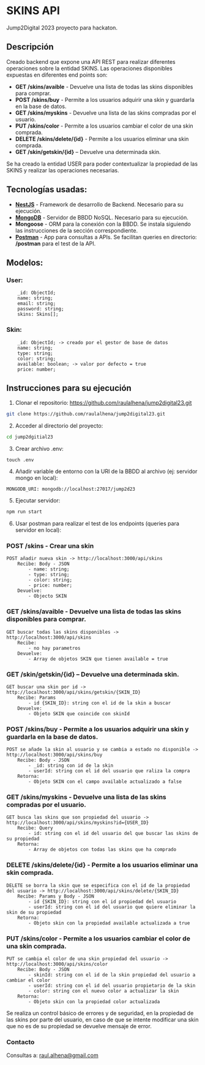 # SKINS API

Jump2Digital 2023 proyecto para hackaton.

## Descripción

Creado backend que expone una API REST para realizar diferentes operaciones sobre la entidad SKINS. Las operaciones disponibles expuestas en diferentes end points son: 

- **GET /skins/avaible** - Devuelve una lista de todas las skins disponibles para comprar.
- **POST /skins/buy** - Permite a los usuarios adquirir una skin y guardarla en la base de datos.
- **GET /skins/myskins** - Devuelve una lista de las skins compradas por el usuario.
- **PUT /skins/color** - Permite a los usuarios cambiar el color de una skin comprada.
- **DELETE /skins/delete/{id}** - Permite a los usuarios eliminar una skin comprada.
- **GET /skin/getskin/{id}** – Devuelve una determinada skin. 

Se ha creado la entidad USER para poder contextualizar la propiedad de las SKINS y realizar las operaciones necesarias.

## Tecnologías usadas:

- **[NestJS](https://docs.nestjs.com/first-steps)** - Framework de desarrollo de Backend. Necesario para su ejecución.
- **[MongoDB](https://www.mongodb.com/try/download/community)** - Servidor de BBDD NoSQL. Necesario para su ejecución.
- **Mongoose** - ORM para la conexión con la BBDD. Se instala siguiendo las instrucciones de la sección correspondiente.
- **[Postman](https://www.postman.com/downloads/)** - App para consultas a APIs. Se facilitan queries en directorio: __/postman__ para el test de la API.

## Modelos:


### User:

```JS
    _id: ObjectId;
    name: string;
    email: string;
    password: string;
    skins: Skins[];
```

### Skin:

```JS
    _id: ObjectId; -> creado por el gestor de base de datos
    name: string;
    type: string;
    color: string;
    available: boolean; -> valor por defecto = true
    price: number;
```

## Instrucciones para su ejecución

1. Clonar el repositorio: https://github.com/raulalhena/jump2digital23.git

```bash
git clone https://github.com/raulalhena/jump2digital23.git
```

2. Acceder al directorio del proyecto:

```bash
cd jump2dgitial23
```

3. Crear archivo .env:

```shell
touch .env
```

4. Añadir variable de entorno con la URI de la BBDD al archivo (ej: servidor mongo en local):

```.env
MONGODB_URI: mongodb://localhost:27017/jump2d23
```

5. Ejecutar servidor:

```bash
npm run start
```

6. Usar postman para realizar el test de los endpoints (queries para servidor en local):

### **POST /skins** - Crear una skin

```JS
POST añadir nueva skin -> http://localhost:3000/api/skins
    Recibe: Body - JSON
        - name: string;
        - type: string;
        - color: string;
        - price: number;
    Devuelve:
        - Objecto SKIN
```

### **GET /skins/avaible** - Devuelve una lista de todas las skins disponibles para comprar.

```JS
GET buscar todas las skins disponibles -> http://localhost:3000/api/skins
    Recibe: 
        - no hay parametros
    Devuelve:
        - Array de objetos SKIN que tienen available = true
```

### **GET /skin/getskin/{id}** – Devuelve una determinada skin.

```JS
GET buscar una skin por id -> http://localhost:3000/api/skins/getskin/{SKIN_ID}
    Recibe: Params
        - id {SKIN_ID}: string con el id de la skin a buscar
    Devuelve:
        - Objeto SKIN que coincide con skinId
```

### **POST /skins/buy** - Permite a los usuarios adquirir una skin y guardarla en la base de datos.

```JS
POST se añade la skin al usuario y se cambia a estado no disponible -> http://localhost:3000/api/skins/buy
    Recibe: Body - JSON
        - _id: string con id de la skin
        - userId: string con el id del usuario que raliza la compra
    Retorna:
        - Objeto SKIN con el campo available actualizado a false
```

### **GET /skins/myskins** - Devuelve una lista de las skins compradas por el usuario.

```JS
GET busca las skins que son propiedad del usuario -> http://localhost:3000/api/skins/myskins?id={USER_ID}
    Recibe: Query
        - id: string con el id del usuario del que buscar las skins de su propiedad
    Retorna:
        - Array de objetos con todas las skins que ha comprado
```

### **DELETE /skins/delete/{id}** - Permite a los usuarios eliminar una skin comprada.

```JS
DELETE se borra la skin que se especifica con el id de la propiedad del usuario -> http://localhost:3000/api/skins/delete/{SKIN_ID}
    Recibe: Params y Body - JSON
        - id {SKIN_ID}: string con el id propiedad del usuario
        - userId: string con el id del usuario que quiere eliminar la skin de su propiedad
    Retorna:
        - Objeto skin con la propiedad available actualizada a true
```

### **PUT /skins/color** - Permite a los usuarios cambiar el color de una skin comprada.

```JS
PUT se cambia el color de una skin propiedad del usuario -> http://localhost:3000/api/skins/color
    Recibe: Body - JSON
        - skinId: string con el id de la skin propiedad del usuario a cambiar el color
        - userId: string con el id del usuario propietario de la skin
        - color: string con el nuevo color a actualizar la skin
    Retorna:
        - Objeto skin con la propiedad color actualizada
```

Se realiza un control básico de errores y de seguridad, en la propiedad de las skins por parte del usuario, en caso de que se intente modificar una skin que no es de su propiedad se devuelve mensaje de error.

### Contacto

Consultas a: raul.alhena@gmail.com